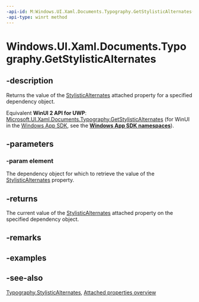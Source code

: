 ```yaml
---
-api-id: M:Windows.UI.Xaml.Documents.Typography.GetStylisticAlternates(Windows.UI.Xaml.DependencyObject)
-api-type: winrt method
---
```


<!-- Method syntax
public int GetStylisticAlternates(Windows.UI.Xaml.DependencyObject element)
-->

# Windows.UI.Xaml.Documents.Typography.GetStylisticAlternates

## -description
Returns the value of the [StylisticAlternates](typography_stylisticalternates.md) attached property for a specified dependency object.

Equivalent **WinUI 2 API for UWP**: [Microsoft.UI.Xaml.Documents.Typography.GetStylisticAlternates](/windows/winui/api/microsoft.ui.xaml.documents.typography.getstylisticalternates) (for WinUI in the [Windows App SDK](/windows/apps/windows-app-sdk/), see the **[Windows App SDK namespaces](/windows/windows-app-sdk/api/winrt/)**).

## -parameters
### -param element
The dependency object for which to retrieve the value of the [StylisticAlternates](typography_stylisticalternates.md) property.

## -returns
The current value of the [StylisticAlternates](typography_stylisticalternates.md) attached property on the specified dependency object.

## -remarks

## -examples

## -see-also

[Typography.StylisticAlternates](typography_stylisticalternates.md), [Attached properties overview](/windows/uwp/xaml-platform/attached-properties-overview)
